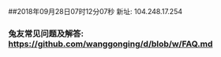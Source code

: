 ##2018年09月28日07时12分07秒 新址: 104.248.17.254
### 兔友常见问题及解答: https://github.com/wanggonging/d/blob/w/FAQ.md
